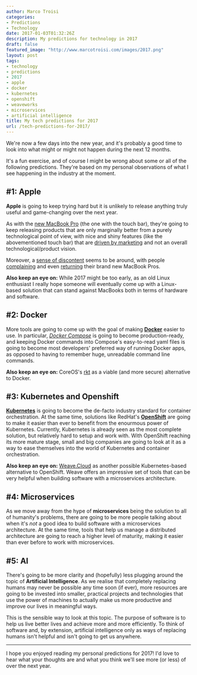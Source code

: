 ```yaml
---
author: Marco Troisi
categories:
- Predictions
- Technology
date: 2017-01-03T01:32:26Z
description: My predictions for technology in 2017
draft: false
featured_image: "http://www.marcotroisi.com/images/2017.png"
layout: post
tags:
- technology
- predictions
- 2017
- apple
- docker
- kubernetes
- openshift
- weaveworks
- microservices
- artificial intelligence
title: My tech predictions for 2017
url: /tech-predictions-for-2017/
---
```


We're now a few days into the new year, and it's probably a good time to look into what might or might not happen during the next 12 months. 

It's a fun exercise, and of course I might be wrong about some or all of the following predictions. They're based on my personal observations of what I see happening in the industry at the moment.

## #1: Apple

**Apple** is going to keep trying hard but it is unlikely to release anything truly useful and game-changing over the next year. 

As with the [new MacBook Pro](http://www.apple.com/ie/macbook-pro/) (the one with the touch bar), they're going to keep releasing products that are only marginally better from a purely technological point of view, with nice and shiny features (like the abovementioned touch bar) that are [driven by marketing](https://michaelhyatt.com/companies-forget-product.html) and not an overall technological/product vision. 

Moreover, a [sense of discontent](http://bgr.com/2016/10/28/macbook-pro-2016-specs-creative-professionals-developers/) seems to be around, with people [complaining](https://twitter.com/spolsky/status/815250470843269120) and even [returning](https://www.facebook.com/michaelhyatt/photos/a.10150425974849385.362668.133149524384/10154334024454385/?type=3&theater) their brand new MacBook Pros. 

**Also keep an eye on:** While 2017 might be too early, as an old Linux enthusiast I really hope someone will eventually come up with a Linux-based solution that can stand against MacBooks both in terms of hardware and software. 

## #2: Docker 

More tools are going to come up with the goal of making **[Docker](https://www.docker.com/)** easier to use. In particular, *[Docker Compose](https://docs.docker.com/compose/)* is going to become production-ready, and keeping Docker commands into Compose's easy-to-read yaml files is going to become most developers' preferred way of running Docker apps, as opposed to having to remember huge, unreadable command line commands. 

**Also keep an eye on:** CoreOS's [rkt](https://coreos.com/rkt/) as a viable (and more secure) alternative to Docker.

## #3: Kubernetes and Openshift

**[Kubernetes](http://kubernetes.io/)** is going to become the de-facto industry standard for container orchestration. At the same time, solutions like RedHat's **[OpenShift](https://www.openshift.com/)** are going to make it easier than ever to benefit from the enourmous power of Kubernetes. Currently, Kubernetes is already seen as the most complete solution, but relatively hard to setup and work with. With OpenShift reaching its more mature stage, small and big companies are going to look at it as a way to ease themselves into the world of Kubernetes and container orchestration. 

**Also keep an eye on:** [Weave.Cloud](https://www.weave.works/solution/cloud/) as another possible Kubernetes-based alternative to OpenShift. Weave offers an impressive set of tools that can be very helpful when building software with a microservices architecture.

## #4: Microservices

As we move away from the hype of **microservices** being the solution to all of humanity's problems, there are going to be more people talking about when it's *not* a good idea to build software with a microservices architecture. At the same time, tools that help us manage a distributed architecture are going to reach a higher level of maturity, making it easier than ever before to work with microservices.

## #5: AI

There's going to be more clarity and (hopefully) less plugging around the topic of **Artificial Intelligence**. As we realise that completely replacing humans may never be possible any time soon (if ever), more resources are going to be invested into smaller, practical projects and technologies that use the power of machines to actually make us more productive and improve our lives in meaningful ways. 

This is the sensible way to look at this topic. The purpose of software is to help us live better lives and achieve more and more efficiently. To think of software and, by extension, artificial intelligence only as ways of replacing humans isn't helpful and isn't going to get us anywhere.

***

I hope you enjoyed reading my personal predictions for 2017! I'd love to hear what your thoughts are and what you think we'll see more (or less) of over the next year.


